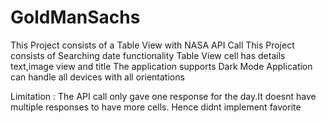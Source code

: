 # GoldManSachs
This Project consists of a Table View with NASA API Call
This Project consists of Searching date functionality
Table View cell has details text,image view and title
The application supports Dark Mode
Application can handle all devices with all orientations

Limitation : The API call only gave one response for the day.It doesnt have multiple responses to have more cells. Hence didnt implement favorite
